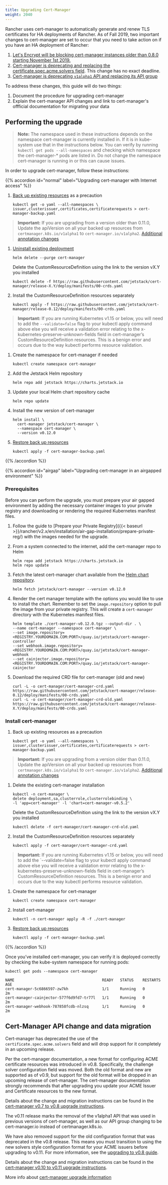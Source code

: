 ```yaml
---
title: Upgrading Cert-Manager
weight: 2040
---
```


Rancher uses cert-manager to automatically generate and renew TLS certificates for HA deployments of Rancher. As of Fall 2019, two important changes to cert-manager are set to occur that you need to take action on if you have an HA deployment of Rancher:

1. [Let's Encrypt will be blocking cert-manager instances older than 0.8.0 starting November 1st 2019.](https://community.letsencrypt.org/t/blocking-old-cert-manager-versions/98753)
1. [Cert-manager is deprecating and replacing the certificate.spec.acme.solvers field](https://cert-manager.io/docs/installation/upgrading/upgrading-0.7-0.8/). This change has no exact deadline.
2. [Cert-manager is deprecating `v1alpha1` API and replacing its API group](https://cert-manager.io/docs/installation/upgrading/upgrading-0.10-0.11/)

To address these changes, this guide will do two things:

1. Document the procedure for upgrading cert-manager
1. Explain the cert-manager API changes and link to cert-manager's offficial documentation for migrating your data


## Performing the upgrade
>**Note:** The namespace used in these instructions depends on the namespace cert-manager is currently installed in. If it is in kube-system use that in the instructions below. You can verify by running `kubectl get pods --all-namespaces` and checking which namespace the cert-manager-\* pods are listed in. Do not change the namespace cert-manager is running in or this can cause issues.

In order to upgrade cert-manager, follow these instructions:

{{% accordion id="normal" label="Upgrading cert-manager with Internet access" %}}
1. [Back up existing resources](https://cert-manager.io/docs/tutorials/backup/) as a precaution
    ```plain
    kubectl get -o yaml --all-namespaces \
    issuer,clusterissuer,certificates,certificaterequests > cert-manager-backup.yaml
    ```

> **Important:**
> If you are upgrading from a version older than 0.11.0, Update the apiVersion on all your backed up resources from `certmanager.k8s.io/v1alpha1` to `cert-manager.io/v1alpha2`. [Additional annotation changes](https://cert-manager.io/docs/installation/upgrading/upgrading-0.10-0.11/#additional-annotation-changes)

1. [Uninstall existing deployment](https://cert-manager.io/docs/installation/uninstall/kubernetes/#uninstalling-with-helm)
    ```plain
    helm delete --purge cert-manager
    ```

    Delete the CustomResourceDefinition using the link to the version vX.Y you installed
    ```plain
    kubectl delete -f https://raw.githubusercontent.com/jetstack/cert-manager/release-X.Y/deploy/manifests/00-crds.yaml
    ```

1. Install the CustomResourceDefinition resources separately
    ```plain
    kubectl apply -f https://raw.githubusercontent.com/jetstack/cert-manager/release-0.12/deploy/manifests/00-crds.yaml
    ```

> **Important:**
> If you are running Kubernetes v1.15 or below, you will need to add the `--validate=false` flag to your kubectl apply command above else you will receive a validation error relating to the x-kubernetes-preserve-unknown-fields field in cert-manager’s CustomResourceDefinition resources. This is a benign error and occurs due to the way kubectl performs resource validation.

1. Create the namespace for cert-manager if needed
    ```plain
    kubectl create namespace cert-manager
    ```

1. Add the Jetstack Helm repository
    ```plain
    helm repo add jetstack https://charts.jetstack.io
    ```

1. Update your local Helm chart repository cache
    ```plain
    helm repo update
    ```

1. Install the new version of cert-manager
    ```plain
    helm install \
      cert-manager jetstack/cert-manager \
      --namespace cert-manager \
      --version v0.12.0 
    ```

1. [Restore back up resources](https://cert-manager.io/docs/tutorials/backup/#restoring-resources)
    ```plain
    kubectl apply -f cert-manager-backup.yaml
    ```

{{% /accordion %}}

{{% accordion id="airgap" label="Upgrading cert-manager in an airgapped environment" %}}
### Prerequisites

Before you can perform the upgrade, you must prepare your air gapped environment by adding the necessary container images to your private registry and downloading or rendering the required Kubernetes manifest files.

1. Follow the guide to [Prepare your Private Registry]({{< baseurl >}}/rancher/v2.x/en/installation/air-gap-installation/prepare-private-reg/) with the images needed for the upgrade.

1. From a system connected to the internet, add the cert-manager repo to Helm
    ```plain
    helm repo add jetstack https://charts.jetstack.io
    helm repo update
    ```

1. Fetch the latest cert-manager chart available from the [Helm chart repository](https://hub.helm.sh/charts/jetstack/cert-manager).
    ```plain
    helm fetch jetstack/cert-manager --version v0.12.0
    ```

1. Render the cert manager template with the options you would like to use to install the chart. Remember to set the `image.repository` option to pull the image from your private registry. This will create a `cert-manager` directory with the Kubernetes manifest files.
    ```plain
    helm template ./cert-manager-v0.12.0.tgz --output-dir . \
    --name cert-manager --namespace cert-manager \
    --set image.repository=<REGISTRY.YOURDOMAIN.COM:PORT>/quay.io/jetstack/cert-manager-controller
    --set webhook.image.repository=<REGISTRY.YOURDOMAIN.COM:PORT>/quay.io/jetstack/cert-manager-webhook
    --set cainjector.image.repository=<REGISTRY.YOURDOMAIN.COM:PORT>/quay.io/jetstack/cert-manager-cainjector
    ```

1. Download the required CRD file for cert-manager (old and new)
    ```plain
    curl -L -o cert-manager/cert-manager-crd.yaml https://raw.githubusercontent.com/jetstack/cert-manager/release-0.12/deploy/manifests/00-crds.yaml
    curl -L -o cert-manager/cert-manager-crd-old.yaml https://raw.githubusercontent.com/jetstack/cert-manager/release-X.Y/deploy/manifests/00-crds.yaml
    ```

### Install cert-manager

1. Back up existing resources as a precaution
    ```plain
    kubectl get -o yaml --all-namespaces \
    issuer,clusterissuer,certificates,certificaterequests > cert-manager-backup.yaml
    ```

> **Important:**
> If you are upgrading from a version older than 0.11.0, Update the apiVersion on all your backed up resources from `certmanager.k8s.io/v1alpha1` to `cert-manager.io/v1alpha2`. [Additional annotation changes](https://cert-manager.io/docs/installation/upgrading/upgrading-0.10-0.11/#additional-annotation-changes)

1. Delete the existing cert-manager installation
    ```plain
    kubectl -n cert-manager \
    delete deployment,sa,clusterrole,clusterrolebinding \
    -l 'app=cert-manager' -l 'chart=cert-manager-v0.5.2'
    ```

    Delete the CustomResourceDefinition using the link to the version vX.Y you installed
    ```plain
    kubectl delete -f cert-manager/cert-manager-crd-old.yaml

1. Install the CustomResourceDefinition resources separately

    ```plain
    kubectl apply -f cert-manager/cert-manager-crd.yaml
    ```

> **Important:**
> If you are running Kubernetes v1.15 or below, you will need to add the `--validate=false flag to your kubectl apply command above else you will receive a validation error relating to the x-kubernetes-preserve-unknown-fields field in cert-manager’s CustomResourceDefinition resources. This is a benign error and occurs due to the way kubectl performs resource validation.

1. Create the namespace for cert-manager
    ```plain
    kubectl create namespace cert-manager
    ```

1. Install cert-manager

    ```plain
    kubectl -n cert-manager apply -R -f ./cert-manager
    ```

1. [Restore back up resources](https://cert-manager.io/docs/tutorials/backup/#restoring-resources)
    ```plain
    kubectl apply -f cert-manager-backup.yaml
    ```
{{% /accordion %}}


Once you’ve installed cert-manager, you can verify it is deployed correctly by checking the kube-system namespace for running pods:

```
kubectl get pods --namespace cert-manager

NAME                                       READY   STATUS    RESTARTS   AGE
cert-manager-5c6866597-zw7kh               1/1     Running   0          2m
cert-manager-cainjector-577f6d9fd7-tr77l   1/1     Running   0          2m
cert-manager-webhook-787858fcdb-nlzsq      1/1     Running   0          2m
```

## Cert-Manager API change and data migration

Cert-manager has deprecated the use of the `certificate.spec.acme.solvers` field and will drop support for it completely in an upcoming release.

Per the cert-manager documentation, a new format for configuring ACME certificate resources was introduced in v0.8. Specifically, the challenge solver configuration field was moved. Both the old format and new are supported as of v0.9, but support for the old format will be dropped in an upcoming release of cert-manager. The cert-manager documentation strongly recommends that after upgrading you update your ACME Issuer and Certificate resources to the new format.

Details about the change and migration instructions can be found in the [cert-manager v0.7 to v0.8 upgrade instructions](https://cert-manager.io/docs/installation/upgrading/upgrading-0.7-0.8/).

The v0.11 release marks the removal of the v1alpha1 API that was used in previous versions of cert-manager, as well as our API group changing to be cert-manager.io instead of certmanager.k8s.io.

We have also removed support for the old configuration format that was deprecated in the v0.8 release. This means you must transition to using the new solvers style configuration format for your ACME issuers before upgrading to v0.11. For more information, see the [upgrading to v0.8 guide](https://cert-manager.io/docs/installation/upgrading/upgrading-0.7-0.8/).

Details about the change and migration instructions can be found in the [cert-manager v0.10 to v0.11 upgrade instructions](https://cert-manager.io/docs/installation/upgrading/upgrading-0.10-0.11/).

More info about [cert-manager upgrade information](https://cert-manager.io/docs/installation/upgrading/)

